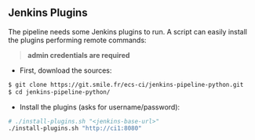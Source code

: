 ## Jenkins Plugins

The pipeline needs some Jenkins plugins to run. A script can easily install
the plugins performing remote commands:

>**admin credentials are required**

* First, download the sources:

```bash
$ git clone https://git.smile.fr/ecs-ci/jenkins-pipeline-python.git
$ cd jenkins-pipeline-python/
```

* Install the plugins (asks for username/password):

```bash
# ./install-plugins.sh "<jenkins-base-url>"
./install-plugins.sh "http://ci1:8080"
```
